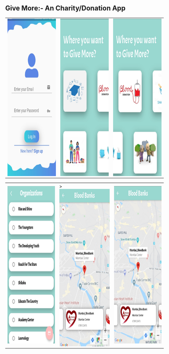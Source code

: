 ## Give More:- An Charity/Donation App


<table>
  <tr>
    <td><img src="images/img1.jpg" width=500 height=500></td>
    <td><img src="images/img2.jpg" width=500 height=500></td> 
    <td><img src="images/img3.jpg" width=500 height=500></td>
  </tr>
  </table>




<table>
  <tr>
    <td><img src="images/img4.jpg" width=500 height=500></td>
    <td>><img src="images/img5.jpg" width=500 height=500></td>
    <td><img src="images/img6.jpg" width=500 height=500></td>
  </tr>
  </table>
